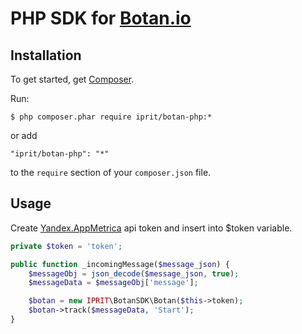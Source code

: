 PHP SDK for [Botan.io](Botan.io)
================

Installation
------------
To get started, get [Composer](http://getcomposer.org/download/).

 Run:
 ```
 $ php composer.phar require iprit/botan-php:*
 ```
 or add
 ```
 "iprit/botan-php": "*"
 ```
 to the `require` section of your `composer.json` file.


Usage
-----
Create [Yandex.AppMetrica](https://appmetrica.yandex.com/) api token and insert into $token variable.
 ```php
 private $token = 'token';

 public function _incomingMessage($message_json) {
     $messageObj = json_decode($message_json, true);
     $messageData = $messageObj['message'];

     $botan = new IPRIT\BotanSDK\Botan($this->token);
     $botan->track($messageData, 'Start');
 }
 ```